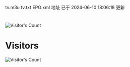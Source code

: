 tv.m3u  tv.txt  EPG.xml  地址 已于 2024-06-10 18:06:18 更新
#
![Visitor's Count](https://komarev.com/ghpvc/?username=pxiptv&color=brightgreen)

# Visitors
![Visitor's Count](https://profile-counter.glitch.me/pxiptv_TV/count.svg)
